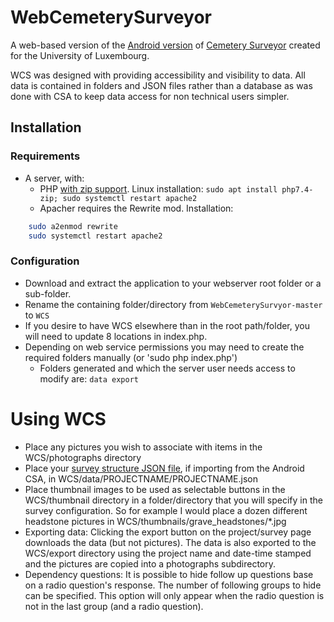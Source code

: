 # WebCemeterySurveyor

A web-based version of the [Android version](https://play.google.com/store/apps/details?id=net.frakturmedia.cemeterysurvey) of [Cemetery Surveyor](https://github.com/serialc/CemeterySurveyor) created for the University of Luxembourg.

WCS was designed with providing accessibility and visibility to data. All data is contained in folders and JSON files rather than a database as was done with CSA to keep data access for non technical users simpler.

## Installation

### Requirements
- A server,  with:
  * PHP [with zip support](https://www.php.net/manual/en/zip.installation.php). Linux installation: ``` sudo apt install php7.4-zip; sudo systemctl restart apache2 ```
  * Apacher requires the Rewrite mod. Installation:
```bash
    sudo a2enmod rewrite
    sudo systemctl restart apache2
```

### Configuration
- Download and extract the application to your webserver root folder or a sub-folder.
- Rename the containing folder/directory from ```WebCemeterySurvyor-master``` to ```WCS```
- If you desire to have WCS elsewhere than in the root path/folder, you will need to update 8 locations in index.php.
- Depending on web service permissions you may need to create the required folders manually (or 'sudo php index.php')
  * Folders generated and which the server user needs access to modify are: ```data export```

# Using WCS

- Place any pictures you wish to associate with items in the WCS/photographs directory
- Place your [survey structure JSON file](https://github.com/serialc/CemeterySurveyor/blob/master/Documentation/documentation.pdf), if importing from the Android CSA, in WCS/data/PROJECTNAME/PROJECTNAME.json
- Place thumbnail images to be used as selectable buttons in the WCS/thumbnail directory in a folder/directory that you will specify in the survey configuration. So for example I would place a dozen different headstone pictures in WCS/thumbnails/grave\_headstones/\*.jpg
- Exporting data: Clicking the export button on the project/survey page downloads the data (but not pictures). The data is also exported to the WCS/export directory using the project name and date-time stamped and the pictures are copied into a photographs subdirectory.
- Dependency questions: It is possible to hide follow up questions base on a radio question's response. The number of following groups to hide can be specified. This option will only appear when the radio question is not in the last group (and a radio question).
